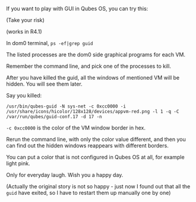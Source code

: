 If you want to play with GUI in Qubes OS, you can try this:

(Take your risk)

(works in R4.1)

In dom0 terminal, `ps -ef|grep guid`

The listed processes are the dom0 side graphical programs for each VM.

Remember the command line, and pick one of the processes to kill.

After you have killed the guid, all the windows of mentioned VM will be hidden. You will see them later.

Say you killed:

```
/usr/bin/qubes-guid -N sys-net -c 0xcc0000 -i /usr/share/icons/hicolor/128x128/devices/appvm-red.png -l 1 -q -C /var/run/qubes/guid-conf.17 -d 17 -n
```

`-c 0xcc0000` is the color of the VM window border in hex.

Rerun the command line, with only the color value different, and then you can find out the hidden windows reappears with different borders.

You can put a color that is not configured in Qubes OS at all, for example light pink.

Only for everyday laugh. Wish you a happy day.

(Actually the original story is not so happy - just now I found out that all the `guid` have exited, so I have to restart them up manually one by one)